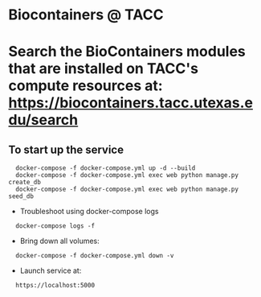 # Biocontainers @ TACC 

# Search the BioContainers modules that are installed on TACC's compute resources at: https://biocontainers.tacc.utexas.edu/search 


## To start up the service

```
  docker-compose -f docker-compose.yml up -d --build
  docker-compose -f docker-compose.yml exec web python manage.py create_db
  docker-compose -f docker-compose.yml exec web python manage.py seed_db
```

- Troubleshoot using docker-compose logs

```
  docker-compose logs -f

```
- Bring down all volumes:

```
  docker-compose -f docker-compose.yml down -v
```

- Launch service at:

```
  https://localhost:5000

```

